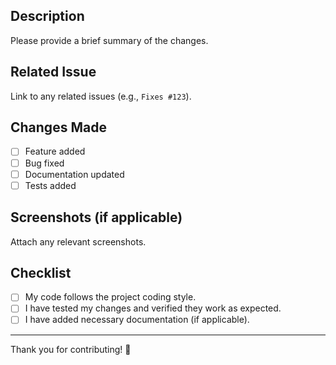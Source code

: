 ## Description
Please provide a brief summary of the changes.

## Related Issue
Link to any related issues (e.g., `Fixes #123`).

## Changes Made
- [ ] Feature added
- [ ] Bug fixed
- [ ] Documentation updated
- [ ] Tests added

## Screenshots (if applicable)
Attach any relevant screenshots.

## Checklist
- [ ] My code follows the project coding style.
- [ ] I have tested my changes and verified they work as expected.
- [ ] I have added necessary documentation (if applicable).

---

Thank you for contributing! 🚀
